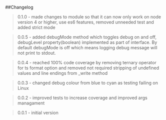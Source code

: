 ##Changelog

> 0.1.0 - made changes to module so that it can now only work on node version 4 or higher, use  es6 features, removed unneeded test and added strict mode

> 0.0.5 - added debugMode method which toggles debug on and off, debugLevel property(boolean) implemented as part of interface. By default debugMode is off which means logging debug message will not print to stdout.

> 0.0.4 - reached 100% code coverage by removing ternary operator for ts format option and removed not required stripping of undefined values and line endings from _write method

> 0.0.3 - changed debug colour from blue to cyan as testing failing on Linux

> 0.0.2 - improved tests to increase coverage and improved args managament

> 0.0.1 - initial version
